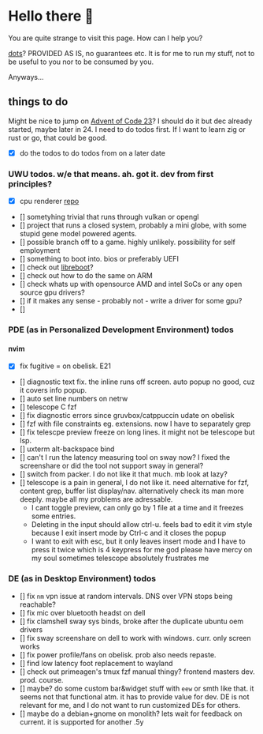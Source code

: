 # Hello there 👋

You are quite strange to visit this page. How can I help you?

[dots](https://github.com/distenz/dotfiles)? PROVIDED AS IS, no guarantees etc.
It is for me to run my stuff, not to be useful to you nor to be consumed by 
you.

Anyways...

## things to do

Might be nice to jump on 
[Advent of Code 23](https://adventofcode.com/2023/day/1)?
I should do it but dec already started, maybe later in 24. I need to do todos 
first. If I want to learn zig or rust or go, that could be good.

- [x] do the todos to do todos from on a later date

### UWU todos. w/e that means. ah. got it. dev from first principles?
- [x] cpu renderer [repo](https://github.com/distenz/renderer)
- [] sometyhing trivial that runs through vulkan or opengl
- [] project that runs a closed system, probably a mini globe, with some stupid 
gene model powered agents.
- [] possible branch off to a game. highly unlikely. possibility for self 
employment
- [] something to boot into. bios or preferably UEFI
- [] check out [libreboot](https://libreboot.org)?
- [] check out how to do the same on ARM
- [] check whats up with opensource AMD and intel SoCs or any open source gpu 
drivers?
- [] if it makes any sense - probably not - write a driver for some gpu?
- [] 

### PDE (as in Personalized Development Environment) todos
#### nvim
- [x] fix fugitive = on obelisk. E21
- [] diagnostic text fix. the inline runs off screen. auto popup no good, cuz it
covers info popup.
- [] auto set line numbers on netrw
- [] telescope C fzf
- [] fix diagnostic errors since gruvbox/catppuccin udate on obelisk
- [] fzf with file constraints eg. extensions. now I have to separately grep
- [] fix telescpe preview freeze on long lines. it might not be telescope but 
lsp.
- [] uxterm alt-backspace bind
- [] can't I run the latency measuring tool on sway now? I fixed the screenshare
or did the tool not support sway in general?
- [] switch from packer. I do not like it that much. mb look at lazy?
- [] telescope is a pain in general, I do not like it. need alternative for 
fzf, content grep, buffer list display/nav. alternatively check its man more 
deeply. maybe all my problems are adressable.
    - I cant toggle preview, can only go by 1 file at a time and it freezes 
    some entries. 
    - Deleting in the input should allow ctrl-u. feels bad to edit it vim 
    style because I exit insert mode by Ctrl-c and it closes the popup
    - I want to exit with esc, but it only leaves insert mode and I have to 
    press it twice which is 4 keypress for me god please have mercy on my soul
    sometimes telescope absolutely frustrates me

### DE (as in Desktop Environment) todos 
- [] fix `nm` vpn issue at random intervals. DNS over VPN stops being reachable?
- [] fix mic over bluetooth headst on dell
- [] fix clamshell sway sys binds, broke after the duplicate ubuntu oem drivers
- [] fix sway screenshare on dell to work with windows. curr. only screen works
- [] fix power profile/fans on obelisk. prob also needs repaste.
- [] find low latency foot replacement to wayland
- [] check out primeagen's tmux fzf manual thingy? frontend masters dev. prod. 
course.
- [] maybe? do some custom bar&widget stuff with `eew` or smth like that. it 
seems not that functional atm. it has to provide value for dev. DE is not 
relevant for me, and I do not want to run customized DEs for others.
- [] maybe do a debian+gnome on monolith? lets wait for feedback on current. it 
is supported for another .5y

<!--
**distenz/distenz** is a ✨ _special_ ✨ repository because its `README.md` (this file) appears on your GitHub profile.

Here are some ideas to get you started:

- 🔭 I’m currently working on ...
- 🌱 I’m currently learning ...
- 👯 I’m looking to collaborate on ...
- 🤔 I’m looking for help with ...
- 💬 Ask me about ...
- 📫 How to reach me: ...
- 😄 Pronouns: ...
- ⚡ Fun fact: ...
-->
